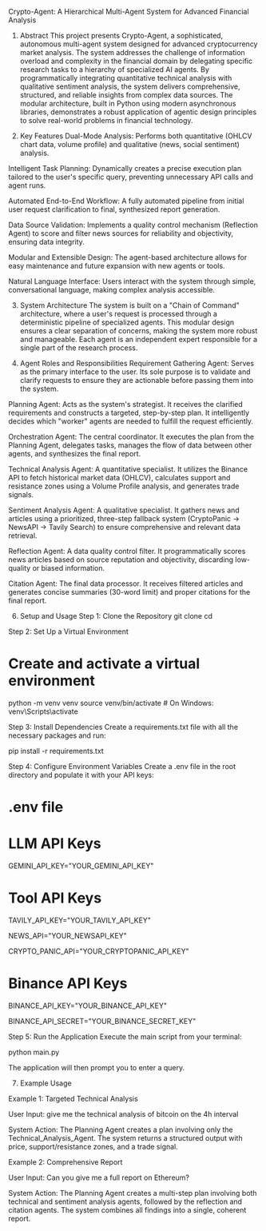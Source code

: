 Crypto-Agent: A Hierarchical Multi-Agent System for Advanced Financial Analysis
1. Abstract
This project presents Crypto-Agent, a sophisticated, autonomous multi-agent system designed for advanced cryptocurrency market analysis. The system addresses the challenge of information overload and complexity in the financial domain by delegating specific research tasks to a hierarchy of specialized AI agents. By programmatically integrating quantitative technical analysis with qualitative sentiment analysis, the system delivers comprehensive, structured, and reliable insights from complex data sources. The modular architecture, built in Python using modern asynchronous libraries, demonstrates a robust application of agentic design principles to solve real-world problems in financial technology.

2. Key Features
Dual-Mode Analysis: Performs both quantitative (OHLCV chart data, volume profile) and qualitative (news, social sentiment) analysis.

Intelligent Task Planning: Dynamically creates a precise execution plan tailored to the user's specific query, preventing unnecessary API calls and agent runs.

Automated End-to-End Workflow: A fully automated pipeline from initial user request clarification to final, synthesized report generation.

Data Source Validation: Implements a quality control mechanism (Reflection Agent) to score and filter news sources for reliability and objectivity, ensuring data integrity.

Modular and Extensible Design: The agent-based architecture allows for easy maintenance and future expansion with new agents or tools.

Natural Language Interface: Users interact with the system through simple, conversational language, making complex analysis accessible.

3. System Architecture
The system is built on a "Chain of Command" architecture, where a user's request is processed through a deterministic pipeline of specialized agents. This modular design ensures a clear separation of concerns, making the system more robust and manageable. Each agent is an independent expert responsible for a single part of the research process.


4. Agent Roles and Responsibilities
Requirement Gathering Agent: Serves as the primary interface to the user. Its sole purpose is to validate and clarify requests to ensure they are actionable before passing them into the system.

Planning Agent: Acts as the system's strategist. It receives the clarified requirements and constructs a targeted, step-by-step plan. It intelligently decides which "worker" agents are needed to fulfill the request efficiently.

Orchestration Agent: The central coordinator. It executes the plan from the Planning Agent, delegates tasks, manages the flow of data between other agents, and synthesizes the final report.

Technical Analysis Agent: A quantitative specialist. It utilizes the Binance API to fetch historical market data (OHLCV), calculates support and resistance zones using a Volume Profile analysis, and generates trade signals.

Sentiment Analysis Agent: A qualitative specialist. It gathers news and articles using a prioritized, three-step fallback system (CryptoPanic -> NewsAPI -> Tavily Search) to ensure comprehensive and relevant data retrieval.

Reflection Agent: A data quality control filter. It programmatically scores news articles based on source reputation and objectivity, discarding low-quality or biased information.

Citation Agent: The final data processor. It receives filtered articles and generates concise summaries (30-word limit) and proper citations for the final report.

6. Setup and Usage
Step 1: Clone the Repository
git clone <your-repository-url>
cd <your-repository-directory>

Step 2: Set Up a Virtual Environment
# Create and activate a virtual environment
python -m venv venv
source venv/bin/activate  # On Windows: venv\Scripts\activate

Step 3: Install Dependencies
Create a requirements.txt file with all the necessary packages and run:

pip install -r requirements.txt

Step 4: Configure Environment Variables
Create a .env file in the root directory and populate it with your API keys:

# .env file

# LLM API Keys
GEMINI_API_KEY="YOUR_GEMINI_API_KEY"

# Tool API Keys
TAVILY_API_KEY="YOUR_TAVILY_API_KEY"

NEWS_API="YOUR_NEWSAPI_KEY"

CRYPTO_PANIC_API="YOUR_CRYPTOPANIC_API_KEY"

# Binance API Keys
BINANCE_API_KEY="YOUR_BINANCE_API_KEY"

BINANCE_API_SECRET="YOUR_BINANCE_SECRET_KEY"

Step 5: Run the Application
Execute the main script from your terminal:

python main.py

The application will then prompt you to enter a query.

7. Example Usage

Example 1: Targeted Technical Analysis

User Input: give me the technical analysis of bitcoin on the 4h interval

System Action: The Planning Agent creates a plan involving only the Technical_Analysis_Agent. The system returns a structured output with price, support/resistance zones, and a trade signal.

Example 2: Comprehensive Report

User Input: Can you give me a full report on Ethereum?


System Action: The Planning Agent creates a multi-step plan involving both technical and sentiment analysis agents, followed by the reflection and citation agents. The system combines all findings into a single, coherent report.
